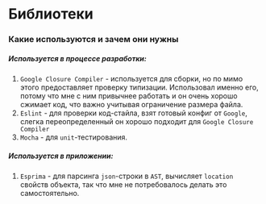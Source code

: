 # Библиотеки

### Какие используются и зачем они нужны

##### Используется в процессе разработки:
1. `Google Closure Compiler` - используется для сборки,
но по мимо этого предоставляет проверку типизации.
Использовал именно его, потому что мне с ним привычнее работать
и он очень хорошо сжимает код, что важно учитывая ограничение размера файла. 
2. `Eslint` - для проверки код-стайла, взят готовый конфиг от `Google`,
слегка переопределенный он хорошо подходит для `Google Closure Compiler`
3. `Mocha` -  для `unit`-тестирования.


##### Используется в приложении:
1. `Esprima` - для парсинга `json`-строки в `AST`, вычисляет `location` свойств объекта,
так что мне не потребовалось делать это самостоятельно. 
